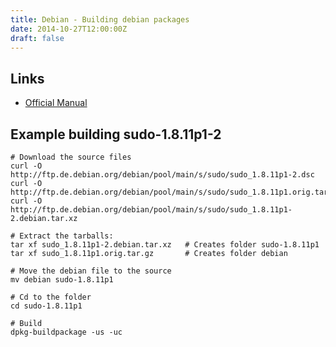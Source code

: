 ```yaml
---
title: Debian - Building debian packages
date: 2014-10-27T12:00:00Z
draft: false
---
```

## Links
- [Official Manual](https://www.debian.org/doc/manuals/maint-guide/build.en.html)

## Example building sudo-1.8.11p1-2

    # Download the source files
    curl -O http://ftp.de.debian.org/debian/pool/main/s/sudo/sudo_1.8.11p1-2.dsc
    curl -O http://ftp.de.debian.org/debian/pool/main/s/sudo/sudo_1.8.11p1.orig.tar.gz
    curl -O http://ftp.de.debian.org/debian/pool/main/s/sudo/sudo_1.8.11p1-2.debian.tar.xz

    # Extract the tarballs:
    tar xf sudo_1.8.11p1-2.debian.tar.xz   # Creates folder sudo-1.8.11p1
    tar xf sudo_1.8.11p1.orig.tar.gz       # Creates folder debian

    # Move the debian file to the source
    mv debian sudo-1.8.11p1

    # Cd to the folder
    cd sudo-1.8.11p1

    # Build
    dpkg-buildpackage -us -uc

